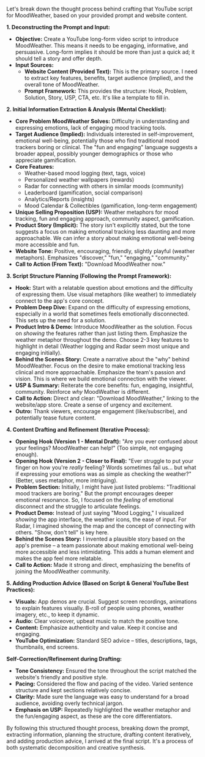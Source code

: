 Let's break down the thought process behind crafting that YouTube script for MoodWeather, based on your provided prompt and website content.

**1. Deconstructing the Prompt and Input:**

* **Objective:** Create a YouTube long-form video script to introduce MoodWeather.  This means it needs to be engaging, informative, and persuasive. Long-form implies it should be more than just a quick ad; it should tell a story and offer depth.
* **Input Sources:**
    * **Website Content (Provided Text):**  This is the primary source. I need to extract key features, benefits, target audience (implied), and the overall tone of MoodWeather.
    * **Prompt Framework:** This provides the structure: Hook, Problem, Solution, Story, USP, CTA, etc.  It's like a template to fill in.

**2. Initial Information Extraction & Analysis (Mental Checklist):**

* **Core Problem MoodWeather Solves:**  Difficulty in understanding and expressing emotions, lack of engaging mood tracking tools.
* **Target Audience (Implied):**  Individuals interested in self-improvement, emotional well-being, potentially those who find traditional mood trackers boring or clinical. The "fun and engaging" language suggests a broader appeal, possibly younger demographics or those who appreciate gamification.
* **Core Features:**
    * Weather-based mood logging (text, tags, voice)
    * Personalized weather wallpapers (rewards)
    * Radar for connecting with others in similar moods (community)
    * Leaderboard (gamification, social comparison)
    * Analytics/Reports (insights)
    * Mood Calendar & Collectibles (gamification, long-term engagement)
* **Unique Selling Proposition (USP):**  Weather metaphors for mood tracking, fun and engaging approach, community aspect, gamification.
* **Product Story (Implicit):**  The story isn't explicitly stated, but the tone suggests a focus on making emotional tracking less daunting and more approachable.  We can infer a story about making emotional well-being more accessible and fun.
* **Website Tone:**  Positive, encouraging, friendly, slightly playful (weather metaphors).  Emphasizes "discover," "fun," "engaging," "community."
* **Call to Action (From Text):** "Download MoodWeather now."

**3. Script Structure Planning (Following the Prompt Framework):**

* **Hook:** Start with a relatable question about emotions and the difficulty of expressing them. Use visual metaphors (like weather) to immediately connect to the app's core concept.
* **Problem Deep Dive:** Expand on the difficulty of expressing emotions, especially in a world that sometimes feels emotionally disconnected. This sets up the need for a solution.
* **Product Intro & Demo:** Introduce MoodWeather as the solution. Focus on *showing* the features rather than just listing them.  Emphasize the weather metaphor throughout the demo.  Choose 2-3 key features to highlight in detail (Weather logging and Radar seem most unique and engaging initially).
* **Behind the Scenes Story:**  Create a narrative about the "why" behind MoodWeather. Focus on the desire to make emotional tracking less clinical and more approachable.  Emphasize the team's passion and vision.  This is where we build emotional connection with the viewer.
* **USP & Summary:** Reiterate the core benefits: fun, engaging, insightful, community.  Reinforce *why* MoodWeather is different.
* **Call to Action:**  Direct and clear: "Download MoodWeather," linking to the website/app store.  Create a sense of urgency and excitement.
* **Outro:** Thank viewers, encourage engagement (like/subscribe), and potentially tease future content.

**4. Content Drafting and Refinement (Iterative Process):**

* **Opening Hook (Version 1 - Mental Draft):** "Are you ever confused about your feelings?  MoodWeather can help!" (Too simple, not engaging enough).
* **Opening Hook (Version 2 - Closer to Final):**  "Ever struggle to put your finger on how you're *really* feeling?  Words sometimes fail us... but what if expressing your emotions was as simple as checking the weather?" (Better, uses metaphor, more intriguing).
* **Problem Section:** Initially, I might have just listed problems: "Traditional mood trackers are boring."  But the prompt encourages deeper emotional resonance.  So, I focused on the *feeling* of emotional disconnect and the struggle to articulate feelings.
* **Product Demo:**  Instead of just saying "Mood Logging," I visualized *showing* the app interface, the weather icons, the ease of input.  For Radar, I imagined showing the map and the concept of connecting with others.  "Show, don't tell" is key here.
* **Behind the Scenes Story:** I invented a plausible story based on the app's premise – a team passionate about making emotional well-being more accessible and less intimidating.  This adds a human element and makes the app feel more relatable.
* **Call to Action:**  Made it strong and direct, emphasizing the benefits of joining the MoodWeather community.

**5.  Adding Production Advice (Based on Script & General YouTube Best Practices):**

* **Visuals:**  App demos are crucial. Suggest screen recordings, animations to explain features visually.  B-roll of people using phones, weather imagery, etc., to keep it dynamic.
* **Audio:**  Clear voiceover, upbeat music to match the positive tone.
* **Content:**  Emphasize authenticity and value.  Keep it concise and engaging.
* **YouTube Optimization:**  Standard SEO advice – titles, descriptions, tags, thumbnails, end screens.

**Self-Correction/Refinement during Drafting:**

* **Tone Consistency:**  Ensured the tone throughout the script matched the website's friendly and positive style.
* **Pacing:**  Considered the flow and pacing of the video.  Varied sentence structure and kept sections relatively concise.
* **Clarity:**  Made sure the language was easy to understand for a broad audience, avoiding overly technical jargon.
* **Emphasis on USP:**  Repeatedly highlighted the weather metaphor and the fun/engaging aspect, as these are the core differentiators.

By following this structured thought process, breaking down the prompt, extracting information, planning the structure, drafting content iteratively, and adding production advice, I arrived at the final script.  It's a process of both systematic decomposition and creative synthesis.
